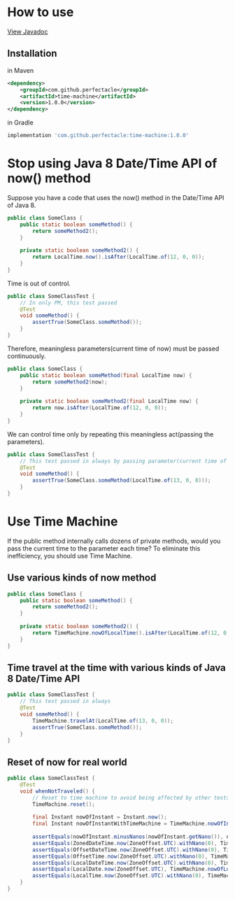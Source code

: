 # How to use
[View Javadoc](https://perfectacle.github.io/time-machine/docs/index.html)

## Installation
in Maven
```xml
<dependency>
	<groupId>com.github.perfectacle</groupId>
	<artifactId>time-machine</artifactId>
	<version>1.0.0</version>
</dependency>
```

in Gradle
```groovy
implementation 'com.github.perfectacle:time-machine:1.0.0'
```

# Stop using Java 8 Date/Time API of now() method
Suppose you have a code that uses the now() method in the Date/Time API of Java 8.

```java
public class SomeClass {
    public static boolean someMethod() {
        return someMethod2();
    }
    
    private static boolean someMethod2() {
        return LocalTime.now().isAfter(LocalTime.of(12, 0, 0));
    }
}
```

Time is out of control.

```java
public class SomeClassTest {
    // In only PM, this test passed
    @Test
    void someMethod() {
        assertTrue(SomeClass.someMethod());
    }
}
```

Therefore, meaningless parameters(current time of now) must be passed continuously.

```java
public class SomeClass {
    public static boolean someMethod(final LocalTime now) {
        return someMethod2(now);
    }
    
    private static boolean someMethod2(final LocalTime now) {
        return now.isAfter(LocalTime.of(12, 0, 0));
    }
}
```

We can control time only by repeating this meaningless act(passing the parameters).
```java
public class SomeClassTest {
    // This test passed in always by passing parameter(current time of now)
    @Test
    void someMethod() {
        assertTrue(SomeClass.someMethod(LocalTime.of(13, 0, 0)));
    }
}
```

# Use Time Machine
If the public method internally calls dozens of private methods, would you pass the current time to the parameter each time?
To eliminate this inefficiency, you should use Time Machine.

## Use various kinds of now method
```java
public class SomeClass {
    public static boolean someMethod() {
        return someMethod2();
    }
    
    private static boolean someMethod2() {
        return TimeMachine.nowOfLocalTime().isAfter(LocalTime.of(12, 0, 0));
    }
}
```

## Time travel at the time with various kinds of Java 8 Date/Time API
```java
public class SomeClassTest {
    // This test passed in always
    @Test
    void someMethod() {
        TimeMachine.travelAt(LocalTime.of(13, 0, 0));
        assertTrue(SomeClass.someMethod());
    }
}
```

## Reset of now for real world
```java
public class SomeClassTest {
    @Test
    void whenNotTraveled() {
        // Reset to time machine to avoid being affected by other tests.
        TimeMachine.reset();
    
        final Instant nowOfInstant = Instant.now();
        final Instant nowOfInstantWithTimeMachine = TimeMachine.nowOfInstant();
    
        assertEquals(nowOfInstant.minusNanos(nowOfInstant.getNano()), nowOfInstantWithTimeMachine.minusNanos(nowOfInstantWithTimeMachine.getNano()));
        assertEquals(ZonedDateTime.now(ZoneOffset.UTC).withNano(0), TimeMachine.nowOfZonedDateTime().withNano(0));
        assertEquals(OffsetDateTime.now(ZoneOffset.UTC).withNano(0), TimeMachine.nowOfOffsetDateTime().withNano(0));
        assertEquals(OffsetTime.now(ZoneOffset.UTC).withNano(0), TimeMachine.nowOfOffsetTime().withNano(0));
        assertEquals(LocalDateTime.now(ZoneOffset.UTC).withNano(0), TimeMachine.nowOfLocalDateTime().withNano(0));
        assertEquals(LocalDate.now(ZoneOffset.UTC), TimeMachine.nowOfLocalDate());
        assertEquals(LocalTime.now(ZoneOffset.UTC).withNano(0), TimeMachine.nowOfLocalTime().withNano(0));
    }
}
```
